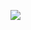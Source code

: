 ![](https://img.shields.io/badge/visual_studio_code-2.0.7-181717?colorB=fedcba&style=for-the-badge&logo=visual-studio-code)
